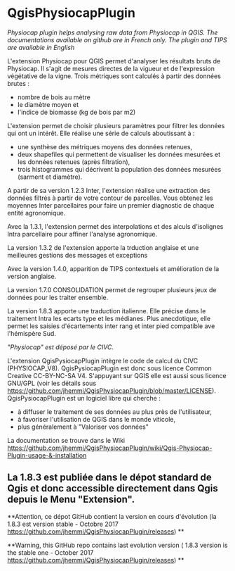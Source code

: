 # QgisPhysiocapPlugin
_Physiocap plugin helps analysing raw data from Physiocap in QGIS. The documentations available on github are in French only. 
The plugin and TIPS are available in English_

L'extension Physiocap pour QGIS permet d'analyser les résultats bruts de Physiocap. Il s'agit de mesures directes de la vigueur et de l'expression végétative de la vigne.
Trois métriques sont calculés à partir des données brutes :
* nombre de bois au mètre
* le diamètre moyen et
* l'indice de biomasse (kg de bois par m2)
	
L'extension permet de choisir plusieurs paramètres pour filtrer les données qui ont un intérêt. Elle réalise une série de calculs aboutissant à :
* une synthèse des métriques moyens des données retenues,
* deux shapefiles qui permettent de visualiser les données mesurées et les données retenues (après filtration),
* trois histogrammes qui décrivent la population des données mesurées (sarment et diamètre).

A partir de sa version 1.2.3 Inter, l'extension réalise une extraction des données filtrés à partir de votre contour de parcelles. Vous obtenez les moyennes Inter parcellaires pour faire un premier diagnostic de chaque entité agronomique.

Avec la 1.3.1, l'extension permet des interpolations et des alculs d'isolignes Intra parcellaire pour affiner l'analyse agronomique.

La version 1.3.2 de l'extension apporte la trduction anglaise et une meilleures gestions des messages et exceptions

Avec la version 1.4.0, apparition de TIPS contextuels et amélioration de la version anglaise.

La version 1.7.0 CONSOLIDATION permet de regrouper plusieurs jeux de données pour les traiter ensemble.

La version 1.8.3 apporte une traduction italienne. Elle précise dans le traitement Intra les ecarts type et les médianes. Plus anecdotique, elle permet les saisies d'écartements inter rang et inter pied compatible ave l'hémispère Sud.

*"Physiocap" est déposé par le CIVC.*

L'extension QgisPysiocapPlugin intègre le code de calcul du CIVC (PHYSIOCAP_V8). QgisPysiocapPlugin est donc sous licence Common Creative CC-BY-NC-SA V4. S'appuyant sur QGIS elle est aussi sous licence GNU/GPL (voir les détails sous https://github.com/jhemmi/QgisPhysiocapPlugin/blob/master/LICENSE). QgisPysiocapPlugin est un logiciel libre qui cherche :
* à diffuser le traitement de ses données au plus près de l'utilisateur,
* à favoriser l'utilisation de QGIS dans le monde viticole,
* plus généralement à "Valoriser vos données"

La documentation se trouve dans le Wiki
https://github.com/jhemmi/QgisPhysiocapPlugin/wiki/Qgis-Physiocap-Plugin-usage-&-installation

La 1.8.3 est publiée dans le dépot standard de Qgis et donc accessible directement dans Qgis depuis le Menu "Extension".
- 
**Attention, ce dépot GitHub contient la version en cours d'évolution (la 1.8.3 est version stable - Octobre 2017 https://github.com/jhemmi/QgisPhysiocapPlugin/releases) **

**Warning, this GitHub repo contains last evolution version ( 1.8.3 version is the stable one - October 2017 https://github.com/jhemmi/QgisPhysiocapPlugin/releases) **
